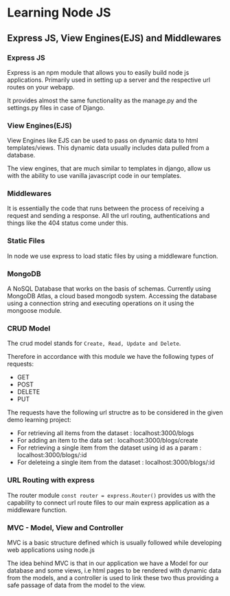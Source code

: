 # Learning Node JS


## Express JS, View Engines(EJS) and Middlewares

### Express JS

Express is an npm module that allows you to easily build node js applications. Primarily used in setting up a server and the respective url routes on your webapp.

It provides almost the same functionality as the manage.py and the settings.py files in case of Django.

### View Engines(EJS)

View Engines like EJS can be used to pass on dynamic data to html templates/views. This dynamic data usually includes data pulled from a database.

The view engines, that are much similar to templates in django, allow us with the ability to use vanilla javascript code in our templates.

### Middlewares

It is essentially the code that runs between the process of receiving a request and sending a response. All the url routing, authentications and things like the 404 status come under this.

### Static Files

In node we use express to load static files by using a middleware function.


### MongoDB

A NoSQL Database that works on the basis of schemas. Currently using MongoDB Atlas, a cloud based mongodb system. Accessing the database using a connection string and executing operations on it using the mongoose module.  


### CRUD Model

The crud model stands for `Create, Read, Update and Delete`. 

Therefore in accordance with this module we have the following types of requests:

- GET
- POST
- DELETE
- PUT

The requests have the following url structre as to be considered in the given demo learning project:

- For retrieving all items from the dataset : localhost:3000/blogs
- For adding an item to the data set : localhost:3000/blogs/create
- For retrieving a single item from the dataset using id as a param : localhost:3000/blogs/:id
- For deleteing a single item from the dataset : localhost:3000/blogs/:id

### URL Routing with express

The router module `const router = express.Router()` provides us with the capability to connect url route files to our main express application as a middleware function.

### MVC - Model, View and Controller

MVC is a basic structure defined which is usually followed while developing web applications using node.js

The idea behind MVC is that in our application we have a Model for our database and some views, i.e html pages to be rendered with dynamic data from the models, and a controller is used to link these two thus providing a safe passage of data from the model to the view.
